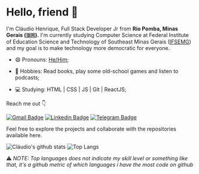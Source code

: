 <!--
**01ch01/01ch01** is a ✨ _special_ ✨ repository because its `README.md` (this file) appears on your GitHub profile.

Here are some ideas to get you started:

- 🔭 I’m currently working on ...
- 🌱 I’m currently learning ...
- 👯 I’m looking to collaborate on ...
- 🤔 I’m looking for help with ...
- 💬 Ask me about ...
- 📫 How to reach me: ...
- 😄 Pronouns: ...
- ⚡ Fun fact: ...
-->


# Hello, friend 👋

I'm Cláudio Henrique, Full Stack Developer Jr from **Rio Pomba, Minas Gerais (🇧🇷).** I'm currently studying Computer Science at Federal Institute of Education Science and Technology of Southeast Minas Gerais ([IFSEMG](https://www.ifsudestemg.edu.br/riopomba)) and my goal is to make technology more democratic for everyone.


- 😄 Pronouns: [He/Him](https://www.mypronouns.org/he-him);

- :massage: Hobbies: Read books,  play some old-school games and listen to podcasts;

- :computer: Studying: HTML | CSS | JS | Git | ReactJS;


Reach me out 👇

[![Gmail Badge](https://img.shields.io/badge/-00claudio.henrique@gmail.com-c14438?style=for-the-badge&logo=Gmail&logoColor=white)](mailto:00claudio.henrique@gmail.com "Connect via Email")
[![Linkedin Badge](https://img.shields.io/badge/-01ch01-0072b1?style=for-the-badge&logo=Linkedin&logoColor=white)](https://www.linkedin.com/in/01ch01/ "Connect on LinkedIn")
[![Telegram Badge](https://img.shields.io/badge/-@claudio_henrique-0088CC?style=for-the-badge&logo=Telegram&logoColor=white)](https://t.me/claudio_henrique "Contact on Telegram")

Feel free to explore the projects and collaborate with the repositories available here.

![Cláudio's github stats](https://github-readme-stats.vercel.app/api?username=01ch01&count_private=true&show_icons=true&theme=vision-friendly-dark&hide=stars)
![Top Langs](https://github-readme-stats.vercel.app/api/top-langs/?username=01ch01&layout=compact&theme=vision-friendly-dark)

⚠️ _NOTE: Top languages does not indicate my skill level or something like that, it's a github metric of which languages i have the most code on github_

